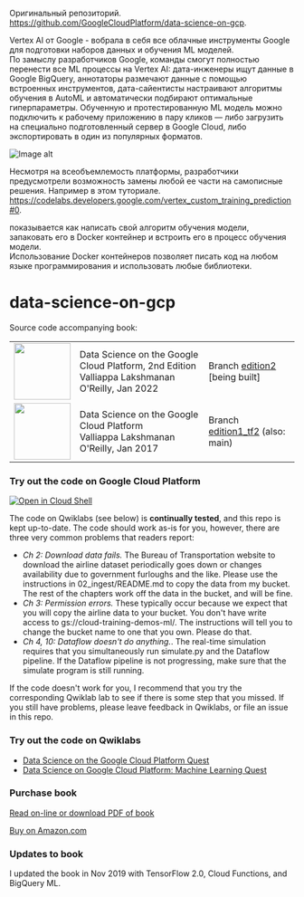 Оригинальный репозиторий.  
https://github.com/GoogleCloudPlatform/data-science-on-gcp.  


Vertex AI от Google - вобрала в себя все облачные инструменты Google для подготовки наборов данных и обучения ML моделей.  
По замыслу разработчиков Google, команды смогут полностью перенести все ML процессы на Vertex AI: дата-инженеры ищут данные в Google BigQuery, аннотаторы размечают данные с помощью встроенных инструментов, дата-сайентисты настраивают алгоритмы обучения в AutoML и автоматически подбирают оптимальные гиперпараметры. Обученную и протестированную ML модель можно подключить к рабочему приложению в пару кликов — либо загрузить на специально подготовленный сервер в Google Cloud, либо экспортировать в один из популярных форматов.  

![Image alt](https://habrastorage.org/webt/hy/if/nw/hyifnwdmv9usazdat8l3yo9mtqu.png)

Несмотря на всеобъемлемость платформы, разработчики предусмотрели возможность замены любой ее части на самописные решения. Например в этом туториале.  
https://codelabs.developers.google.com/vertex_custom_training_prediction#0.  

показывается как написать свой алгоритм обучения модели, запаковать его в Docker контейнер и встроить его в процесс обучения модели.  
Использование Docker контейнеров позволяет писать код на любом языке программирования и использовать любые библиотеки.  


# data-science-on-gcp

Source code accompanying book:

<table>
<tr>
  <td>
  <img src="https://images-na.ssl-images-amazon.com/images/I/51dgw%2BCYSOL._SX379_BO1,204,203,200_.jpg" height="100"/>
  </td>
  <td>
  Data Science on the Google Cloud Platform, 2nd Edition <br/>
  Valliappa Lakshmanan <br/>
  O'Reilly, Jan 2022
  </td>
  <td>
  Branch <a href="https://github.com/GoogleCloudPlatform/data-science-on-gcp/tree/edition2">edition2</a> [being built]
  </td>
</tr>
<tr>
  <td>
  <img src="https://images-na.ssl-images-amazon.com/images/I/51dgw%2BCYSOL._SX379_BO1,204,203,200_.jpg" height="100"/>
  </td>
  <td>
  Data Science on the Google Cloud Platform <br/>
  Valliappa Lakshmanan <br/>
  O'Reilly, Jan 2017
  </td>
  <td>
  Branch <a href="https://github.com/GoogleCloudPlatform/data-science-on-gcp/tree/edition1_tf2">edition1_tf2</a> (also: main)
  </td>
</table>

### Try out the code on Google Cloud Platform
<a href="https://console.cloud.google.com/cloudshell/open?git_repo=https://github.com/GoogleCloudPlatform/data-science-on-gcp&page=editor&open_in_editor=README.md"> <img alt="Open in Cloud Shell" src ="http://gstatic.com/cloudssh/images/open-btn.png"></a>

The code on Qwiklabs (see below) is **continually tested**, and this repo is kept up-to-date.
The code should work as-is for you, however, there are three very common problems that readers report:
* <i>Ch 2: Download data fails.</i> The Bureau of Transportation website to download the airline dataset periodically goes down or changes availability due to government furloughs and the like.
Please use the instructions in 02_ingest/README.md to copy the data from my bucket. The rest of the chapters work off the data in the
bucket, and will be fine.
* <i>Ch 3: Permission errors.</i> These typically occur because we expect that you will copy the airline data to your bucket. You don't have write access to gs://cloud-training-demos-ml/. The instructions will tell you to change the bucket name to one that you own. Please do that.
* <i>Ch 4, 10: Dataflow doesn't do anything.</i>. The real-time simulation requires that you simultaneously run simulate.py and the Dataflow pipeline. If the Dataflow pipeline is not progressing, make sure that the simulate program is still running.

If the code doesn't work for you, I recommend that you try the corresponding Qwiklab lab to see if there is some step that you missed.
If you still have problems, please leave feedback in Qwiklabs, or file an issue in this repo.

### Try out the code on Qwiklabs

- [Data Science on the Google Cloud Platform Quest](https://google.qwiklabs.com/quests/43)
- [Data Science on Google Cloud Platform: Machine Learning Quest](https://google.qwiklabs.com/quests/50)



### Purchase book
[Read on-line or download PDF of book](http://shop.oreilly.com/product/0636920057628.do)

[Buy on Amazon.com](https://www.amazon.com/Data-Science-Google-Cloud-Platform/dp/1491974567)

### Updates to book
I updated the book in Nov 2019 with TensorFlow 2.0, Cloud Functions, and BigQuery ML.

